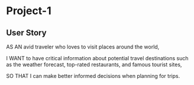 # Project-1

## User Story
AS AN avid traveler who loves to visit places around the world,

I WANT to have critical information about potential travel destinations such as the weather forecast, top-rated restaurants, and famous tourist sites,

SO THAT I can make better informed decisions when planning for trips.
